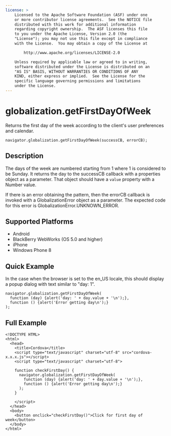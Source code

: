```yaml
---
license: >
    Licensed to the Apache Software Foundation (ASF) under one
    or more contributor license agreements.  See the NOTICE file
    distributed with this work for additional information
    regarding copyright ownership.  The ASF licenses this file
    to you under the Apache License, Version 2.0 (the
    "License"); you may not use this file except in compliance
    with the License.  You may obtain a copy of the License at

        http://www.apache.org/licenses/LICENSE-2.0

    Unless required by applicable law or agreed to in writing,
    software distributed under the License is distributed on an
    "AS IS" BASIS, WITHOUT WARRANTIES OR CONDITIONS OF ANY
    KIND, either express or implied.  See the License for the
    specific language governing permissions and limitations
    under the License.
---
```


globalization.getFirstDayOfWeek
===========

Returns the first day of the week according to the client's user preferences and calendar.

    navigator.globalization.getFirstDayOfWeek(successCB, errorCB);
    
Description
-----------

The days of the week are numbered starting from 1 where 1 is considered to be Sunday. It returns the day to the successCB callback with a properties object as a parameter. That object should have a ``value`` property with a Number value.

If there is an error obtaining the pattern, then the errorCB callback is invoked with a GlobalizationError object as a parameter. The expected code for this error is GlobalizationError.UNKNOWN\_ERROR.


Supported Platforms
-------------------

- Android
- BlackBerry WebWorks (OS 5.0 and higher)
- iPhone
- Windows Phone 8

Quick Example
-------------

In the case when the browser is set to the en\_US locale, this should display a popup dialog with text similar to "day: 1".

    navigator.globalization.getFirstDayOfWeek(
      function (day) {alert('day: ' + day.value + '\n');},
      function () {alert('Error getting day\n');}
    );

Full Example
------------

    <!DOCTYPE HTML>
    <html>
      <head>
        <title>Cordova</title>
        <script type="text/javascript" charset="utf-8" src="cordova-x.x.x.js"></script>
        <script type="text/javascript" charset="utf-8">
                      
        function checkFirstDay() {
          navigator.globalization.getFirstDayOfWeek(
            function (day) {alert('day: ' + day.value + '\n');},
            function () {alert('Error getting day\n');}
          );
        }
        
        </script>
      </head>
      <body>
        <button onclick="checkFirstDay()">Click for first day of week</button>
      </body>
    </html>

